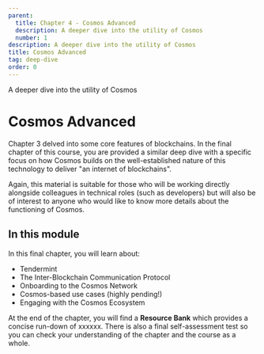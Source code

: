 ```yaml
---
parent:
  title: Chapter 4 - Cosmos Advanced
  description: A deeper dive into the utility of Cosmos
  number: 1
description: A deeper dive into the utility of Cosmos
title: Cosmos Advanced
tag: deep-dive
order: 0
---
```


<div class="tm-overline tm-rf-1 tm-lh-title tm-medium tm-muted">A deeper dive into the utility of Cosmos</div>
<h1 class="mt-4 mb-6">Cosmos Advanced</h1>

Chapter 3 delved into some core features of blockchains. In the final chapter of this course, you are provided a similar deep dive with a specific focus on how Cosmos builds on the well-established nature of this technology to deliver "an internet of blockchains".

Again, this material is suitable for those who will be working directly alongside colleagues in technical roles (such as developers) but will also be of interest to anyone who would like to know more details about the functioning of Cosmos.

## In this module

<HighlightBox type="learning">

In this final chapter, you will learn about:

* Tendermint
* The Inter-Blockchain Communication Protocol
* Onboarding to the Cosmos Network
* Cosmos-based use cases (highly pending!)
* Engaging with the Cosmos Ecosystem

</HighlightBox>

At the end of the chapter, you will find a **Resource Bank** which provides a concise run-down of xxxxxx. There is also a final self-assessment test so you can check your understanding of the chapter and the course as a whole.

<card-module/>
